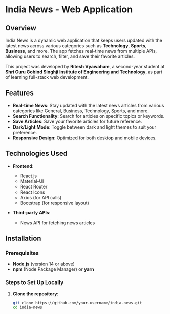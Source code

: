 # India News - Web Application

## Overview

India News is a dynamic web application that keeps users updated with the latest news across various categories such as **Technology**, **Sports**, **Business**, and more. The app fetches real-time news from multiple APIs, allowing users to search, filter, and save their favorite articles.

This project was developed by **Ritesh Vyawahare**, a second-year student at **Shri Guru Gobind Singhji Institute of Engineering and Technology**, as part of learning full-stack web development.

## Features

- **Real-time News**: Stay updated with the latest news articles from various categories like General, Business, Technology, Sports, and more.
- **Search Functionality**: Search for articles on specific topics or keywords.
- **Save Articles**: Save your favorite articles for future reference.
- **Dark/Light Mode**: Toggle between dark and light themes to suit your preference.
- **Responsive Design**: Optimized for both desktop and mobile devices.

## Technologies Used

- **Frontend**: 
  - React.js
  - Material-UI
  - React Router
  - React Icons
  - Axios (for API calls)
  - Bootstrap (for responsive layout)


- **Third-party APIs**:
  - News API for fetching news articles

## Installation

### Prerequisites

- **Node.js** (version 14 or above)
- **npm** (Node Package Manager) or **yarn**

### Steps to Set Up Locally

1. **Clone the repository**:

   ```bash
   git clone https://github.com/your-username/india-news.git
   cd india-news
